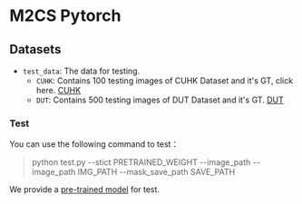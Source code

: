 # M2CS Pytorch

## Datasets
- `test_data`: The data for testing.
  - `CUHK`: Contains 100 testing images of CUHK Dataset and it's GT, click here. [CUHK](https://github.com/jerysaw/M2CS/releases/download/model/CUHK.rar)
  - `DUT`: Contains 500 testing images of DUT Dataset and it's GT. [DUT](https://github.com/jerysaw/M2CS/releases/download/model/DUT.rar)

### Test
You can use the following command to test：
> python test.py --stict PRETRAINED_WEIGHT --image_path --image_path IMG_PATH --mask_save_path SAVE_PATH

We provide a [pre-trained model](https://github.com/jerysaw/M2CS/releases/download/model/generator_pretrained.rar) for test.
